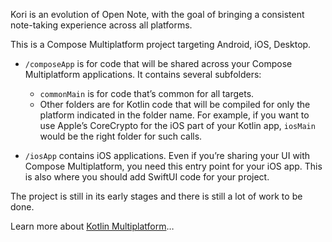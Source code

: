Kori is an evolution of Open Note, with the goal of bringing a consistent note-taking experience across all platforms.

This is a Compose Multiplatform project targeting Android, iOS, Desktop.

* `/composeApp` is for code that will be shared across your Compose Multiplatform applications.
  It contains several subfolders:
  - `commonMain` is for code that’s common for all targets.
  - Other folders are for Kotlin code that will be compiled for only the platform indicated in the folder name.
    For example, if you want to use Apple’s CoreCrypto for the iOS part of your Kotlin app,
    `iosMain` would be the right folder for such calls.

* `/iosApp` contains iOS applications. Even if you’re sharing your UI with Compose Multiplatform, 
  you need this entry point for your iOS app. This is also where you should add SwiftUI code for your project.

The project is still in its early stages and there is still a lot of work to be done.

Learn more about [Kotlin Multiplatform](https://www.jetbrains.com/help/kotlin-multiplatform-dev/get-started.html)…